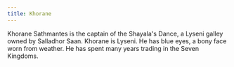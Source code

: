 ```yaml
---
title: Khorane
---
```


Khorane Sathmantes is the captain of the Shayala's Dance, a Lyseni galley owned by Salladhor Saan. Khorane is Lyseni. He has blue eyes, a bony face worn from weather. He has spent many years trading in the Seven Kingdoms.


